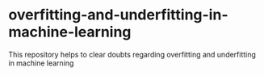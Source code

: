 # overfitting-and-underfitting-in-machine-learning
This repository helps to clear doubts regarding overfitting and underfitting in machine learning
